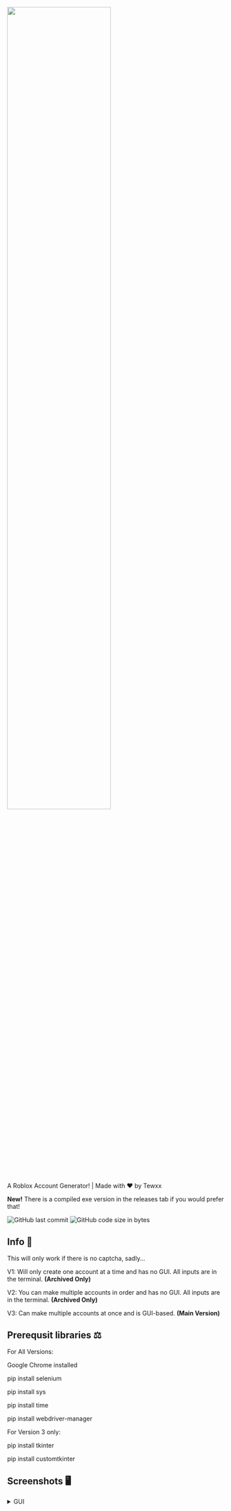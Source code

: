 <p align="left">
    <img src="https://i.imgur.com/bavlgvz.png?raw=true" style="width: 69%">
</p>

## 

A Roblox Account Generator! | Made with ♥ by Tewxx

**New!** There is a compiled exe version in the releases tab if you would prefer that!

<div align="left">
  <img src="https://img.shields.io/github/last-commit/Tewxx/RobloxAccGen" alt="GitHub last commit"/>
  <img src="https://img.shields.io/github/languages/code-size/Tewxx/RobloxAccGen" alt="GitHub code size in bytes"/>
</div>

## Info 🔗

This will only work if there is no captcha, sadly...

V1: Will only create one account at a time and has no GUI. All inputs are in the terminal. **(Archived Only)**

V2: You can make multiple accounts in order and has no GUI. All inputs are in the terminal. **(Archived Only)**

V3: Can make multiple accounts at once and is GUI-based. **(Main Version)**

## Prerequsit libraries ⚖

For All Versions:

Google Chrome installed

pip install selenium

pip install sys

pip install time

pip install webdriver-manager

For Version 3 only:

pip install tkinter

pip install customtkinter

## Screenshots 🖥
<details>
<summary>GUI</summary>
  
![image](https://github.com/user-attachments/assets/1c3766e7-f5c0-4b7a-bea3-29eba8fa64c6)



